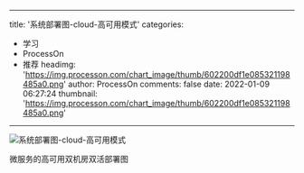 
---
title: '系统部署图-cloud-高可用模式'
categories: 
 - 学习
 - ProcessOn
 - 推荐
headimg: 'https://img.processon.com/chart_image/thumb/602200df1e085321198485a0.png'
author: ProcessOn
comments: false
date: 2022-01-09 06:27:24
thumbnail: 'https://img.processon.com/chart_image/thumb/602200df1e085321198485a0.png'
---

<div>   
<img class="thumb" alt="系统部署图-cloud-高可用模式" src="https://img.processon.com/chart_image/thumb/602200df1e085321198485a0.png" referrerpolicy="no-referrer">
<p>微服务的高可用双机房双活部署图</p>  
</div>
            